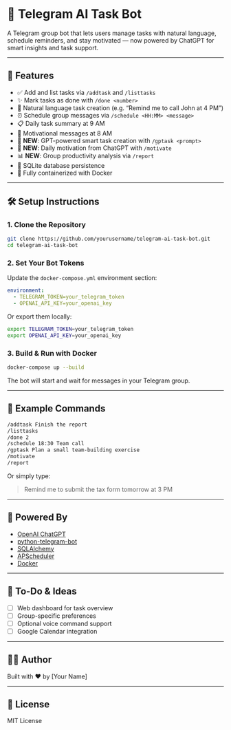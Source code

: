 # 🤖 Telegram AI Task Bot

A Telegram group bot that lets users manage tasks with natural language, schedule reminders, and stay motivated — now powered by ChatGPT for smart insights and task support.

---

## 🚀 Features

- ✅ Add and list tasks via `/addtask` and `/listtasks`
- ✨ Mark tasks as done with `/done <number>`
- 🧠 Natural language task creation (e.g. “Remind me to call John at 4 PM”)
- ⏰ Schedule group messages via `/schedule <HH:MM> <message>`
- 📋 Daily task summary at 9 AM
- 💬 Motivational messages at 8 AM
- 🤖 **NEW**: GPT-powered smart task creation with `/gptask <prompt>`
- 🌟 **NEW**: Daily motivation from ChatGPT with `/motivate`
- 📊 **NEW**: Group productivity analysis via `/report`
- 💾 SQLite database persistence
- 🐳 Fully containerized with Docker

---

## 🛠️ Setup Instructions

### 1. Clone the Repository
```bash
git clone https://github.com/yourusername/telegram-ai-task-bot.git
cd telegram-ai-task-bot
```

### 2. Set Your Bot Tokens

Update the `docker-compose.yml` environment section:

```yaml
environment:
  - TELEGRAM_TOKEN=your_telegram_token
  - OPENAI_API_KEY=your_openai_key
```

Or export them locally:

```bash
export TELEGRAM_TOKEN=your_telegram_token
export OPENAI_API_KEY=your_openai_key
```

### 3. Build & Run with Docker

```bash
docker-compose up --build
```

The bot will start and wait for messages in your Telegram group.

---

## 💬 Example Commands

```bash
/addtask Finish the report
/listtasks
/done 2
/schedule 18:30 Team call
/gptask Plan a small team-building exercise
/motivate
/report
```

Or simply type:

> Remind me to submit the tax form tomorrow at 3 PM

---

## 🧠 Powered By

- [OpenAI ChatGPT](https://platform.openai.com/)
- [python-telegram-bot](https://github.com/python-telegram-bot/python-telegram-bot)
- [SQLAlchemy](https://www.sqlalchemy.org/)
- [APScheduler](https://apscheduler.readthedocs.io/)
- [Docker](https://www.docker.com/)

---

## 🧪 To-Do & Ideas

- [ ] Web dashboard for task overview
- [ ] Group-specific preferences
- [ ] Optional voice command support
- [ ] Google Calendar integration

---

## 👨‍💻 Author

Built with ❤️ by [Your Name]

---

## 📜 License

MIT License